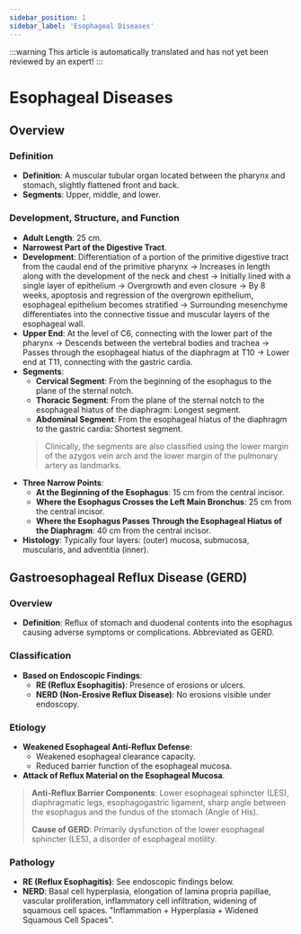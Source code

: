 ```yaml
---
sidebar_position: 1
sidebar_label: 'Esophageal Diseases'
---
```


:::warning
This article is automatically translated and has not yet been reviewed by an expert!
:::

# Esophageal Diseases

## Overview

### Definition

- **Definition**: A muscular tubular organ located between the pharynx and stomach, slightly flattened front and back.
- **Segments**: Upper, middle, and lower.

### Development, Structure, and Function

- **Adult Length**: 25 cm.
- **Narrowest Part of the Digestive Tract**.
- **Development**: Differentiation of a portion of the primitive digestive tract from the caudal end of the primitive pharynx -> Increases in length along with the development of the neck and chest -> Initially lined with a single layer of epithelium -> Overgrowth and even closure -> By 8 weeks, apoptosis and regression of the overgrown epithelium, esophageal epithelium becomes stratified -> Surrounding mesenchyme differentiates into the connective tissue and muscular layers of the esophageal wall.
- **Upper End**: At the level of C6, connecting with the lower part of the pharynx -> Descends between the vertebral bodies and trachea -> Passes through the esophageal hiatus of the diaphragm at T10 -> Lower end at T11, connecting with the gastric cardia.
- **Segments**:
  - **Cervical Segment**: From the beginning of the esophagus to the plane of the sternal notch.
  - **Thoracic Segment**: From the plane of the sternal notch to the esophageal hiatus of the diaphragm: Longest segment.
  - **Abdominal Segment**: From the esophageal hiatus of the diaphragm to the gastric cardia: Shortest segment.
  > Clinically, the segments are also classified using the lower margin of the azygos vein arch and the lower margin of the pulmonary artery as landmarks.
- **Three Narrow Points**:
  - **At the Beginning of the Esophagus**: 15 cm from the central incisor.
  - **Where the Esophagus Crosses the Left Main Bronchus**: 25 cm from the central incisor.
  - **Where the Esophagus Passes Through the Esophageal Hiatus of the Diaphragm**: 40 cm from the central incisor.
- **Histology**: Typically four layers: (outer) mucosa, submucosa, muscularis, and adventitia (inner).

## Gastroesophageal Reflux Disease (GERD)

### Overview

- **Definition**: Reflux of stomach and duodenal contents into the esophagus causing adverse symptoms or complications. Abbreviated as GERD.

### Classification

- **Based on Endoscopic Findings**:
  - **RE (Reflux Esophagitis)**: Presence of erosions or ulcers.
  - **NERD (Non-Erosive Reflux Disease)**: No erosions visible under endoscopy.

### Etiology

- **Weakened Esophageal Anti-Reflux Defense**:
  - Weakened esophageal clearance capacity.
  - Reduced barrier function of the esophageal mucosa.
- **Attack of Reflux Material on the Esophageal Mucosa**.
> **Anti-Reflux Barrier Components**: Lower esophageal sphincter (LES), diaphragmatic legs, esophagogastric ligament, sharp angle between the esophagus and the fundus of the stomach (Angle of His).
>
> **Cause of GERD**: Primarily dysfunction of the lower esophageal sphincter (LES), a disorder of esophageal motility.

### Pathology
- **RE (Reflux Esophagitis)**: See endoscopic findings below.
- **NERD**: Basal cell hyperplasia, elongation of lamina propria papillae, vascular proliferation, inflammatory cell infiltration, widening of squamous cell spaces. "Inflammation + Hyperplasia + Widened Squamous Cell Spaces".